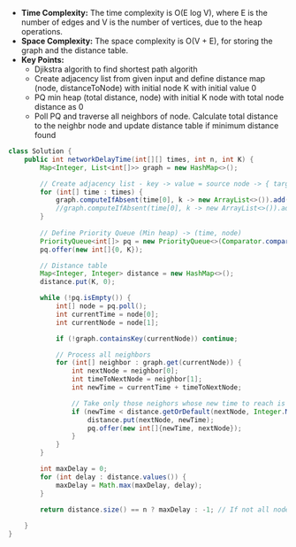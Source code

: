 - **Time Complexity:** The time complexity is O(E log V), where E is the number of edges and V is the number of vertices, due to the heap operations.
- **Space Complexity:** The space complexity is O(V + E), for storing the graph and the distance table.
- **Key Points:**
    - Djikstra algorith to find shortest path algorith
    - Create adjacency list from given input and define distance map (node, distanceToNode) with initial node K with initial value 0
    - PQ min heap (total distance, node) with initial K node with total node distance as 0
    - Poll PQ and traverse all neighbors of node. Calculate total distance to the neighbr node and update distance table if minimum distance found 

```java
class Solution {
    public int networkDelayTime(int[][] times, int n, int K) {
        Map<Integer, List<int[]>> graph = new HashMap<>();

        // Create adjacency list - key -> value = source node -> { target node, time taken}
        for (int[] time : times) {
            graph.computeIfAbsent(time[0], k -> new ArrayList<>()).add(new int[]{time[1], time[2]});
            //graph.computeIfAbsent(time[0], k -> new ArrayList<>()).add(new int[]{time[1], time[2]});
        }
        
        // Define Priority Queue (Min heap) -> (time, node)
        PriorityQueue<int[]> pq = new PriorityQueue<>(Comparator.comparingInt(a -> a[0]));
        pq.offer(new int[]{0, K});

        // Distance table
        Map<Integer, Integer> distance = new HashMap<>();
        distance.put(K, 0);

        while (!pq.isEmpty()) {
            int[] node = pq.poll();
            int currentTime = node[0];
            int currentNode = node[1];

            if (!graph.containsKey(currentNode)) continue; 

            // Process all neighbors
            for (int[] neighbor : graph.get(currentNode)) {
                int nextNode = neighbor[0];
                int timeToNextNode = neighbor[1];
                int newTime = currentTime + timeToNextNode;

                // Take only those neighors whose new time to reach is less than prev recorded time from distance map and add in pq
                if (newTime < distance.getOrDefault(nextNode, Integer.MAX_VALUE)) {
                    distance.put(nextNode, newTime);
                    pq.offer(new int[]{newTime, nextNode});
                }
            }
        }

        int maxDelay = 0;
        for (int delay : distance.values()) {
            maxDelay = Math.max(maxDelay, delay);
        }
        
        return distance.size() == n ? maxDelay : -1; // If not all nodes are reachable, return -1

    }
}
```